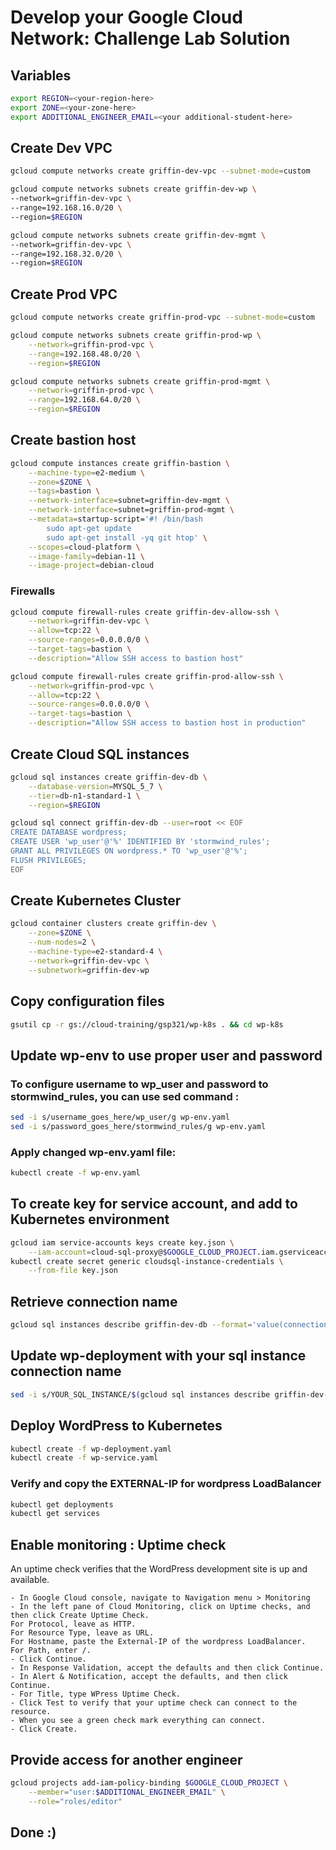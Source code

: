 # Develop your Google Cloud Network: Challenge Lab Solution

## Variables
```bash
export REGION=<your-region-here>
export ZONE=<your-zone-here>
export ADDITIONAL_ENGINEER_EMAIL=<your additional-student-here>
```

## Create Dev VPC
```bash
gcloud compute networks create griffin-dev-vpc --subnet-mode=custom
```
```bash
gcloud compute networks subnets create griffin-dev-wp \
--network=griffin-dev-vpc \
--range=192.168.16.0/20 \
--region=$REGION
```
```bash
gcloud compute networks subnets create griffin-dev-mgmt \
--network=griffin-dev-vpc \
--range=192.168.32.0/20 \
--region=$REGION
```

## Create Prod VPC
```bash
gcloud compute networks create griffin-prod-vpc --subnet-mode=custom
```
```bash
gcloud compute networks subnets create griffin-prod-wp \
    --network=griffin-prod-vpc \
    --range=192.168.48.0/20 \
    --region=$REGION
```
```bash
gcloud compute networks subnets create griffin-prod-mgmt \
    --network=griffin-prod-vpc \
    --range=192.168.64.0/20 \
    --region=$REGION
```

## Create bastion host
```bash
gcloud compute instances create griffin-bastion \
    --machine-type=e2-medium \
    --zone=$ZONE \
    --tags=bastion \
    --network-interface=subnet=griffin-dev-mgmt \
    --network-interface=subnet=griffin-prod-mgmt \
    --metadata=startup-script='#! /bin/bash
        sudo apt-get update
        sudo apt-get install -yq git htop' \
    --scopes=cloud-platform \
    --image-family=debian-11 \
    --image-project=debian-cloud
```

### Firewalls
```bash
gcloud compute firewall-rules create griffin-dev-allow-ssh \
    --network=griffin-dev-vpc \
    --allow=tcp:22 \
    --source-ranges=0.0.0.0/0 \
    --target-tags=bastion \
    --description="Allow SSH access to bastion host"
```
```bash
gcloud compute firewall-rules create griffin-prod-allow-ssh \
    --network=griffin-prod-vpc \
    --allow=tcp:22 \
    --source-ranges=0.0.0.0/0 \
    --target-tags=bastion \
    --description="Allow SSH access to bastion host in production"
```

## Create Cloud SQL instances
```bash
gcloud sql instances create griffin-dev-db \
    --database-version=MYSQL_5_7 \
    --tier=db-n1-standard-1 \
    --region=$REGION
```
```bash
gcloud sql connect griffin-dev-db --user=root << EOF
CREATE DATABASE wordpress;
CREATE USER 'wp_user'@'%' IDENTIFIED BY 'stormwind_rules';
GRANT ALL PRIVILEGES ON wordpress.* TO 'wp_user'@'%';
FLUSH PRIVILEGES;
EOF
```

## Create Kubernetes Cluster
```bash
gcloud container clusters create griffin-dev \
    --zone=$ZONE \
    --num-nodes=2 \
    --machine-type=e2-standard-4 \
    --network=griffin-dev-vpc \
    --subnetwork=griffin-dev-wp
```

## Copy configuration files
```bash
gsutil cp -r gs://cloud-training/gsp321/wp-k8s . && cd wp-k8s
```

## Update wp-env to use proper user and password
### To configure username to wp_user and password to stormwind_rules, you can use sed command :
```bash
sed -i s/username_goes_here/wp_user/g wp-env.yaml
sed -i s/password_goes_here/stormwind_rules/g wp-env.yaml
```

### Apply changed wp-env.yaml file:
```bash
kubectl create -f wp-env.yaml
```
## To create key for service account, and add to Kubernetes environment
```bash
gcloud iam service-accounts keys create key.json \
    --iam-account=cloud-sql-proxy@$GOOGLE_CLOUD_PROJECT.iam.gserviceaccount.com
kubectl create secret generic cloudsql-instance-credentials \
    --from-file key.json
```

## Retrieve connection name
```bash
gcloud sql instances describe griffin-dev-db --format='value(connectionName)'
```

## Update wp-deployment with your sql instance connection name
```bash
sed -i s/YOUR_SQL_INSTANCE/$(gcloud sql instances describe griffin-dev-db --format="value(connectionName)")/g wp-deployment.yaml
```
## Deploy WordPress to Kubernetes
```bash
kubectl create -f wp-deployment.yaml
kubectl create -f wp-service.yaml
```

### Verify and copy the EXTERNAL-IP for wordpress LoadBalancer
```bash
kubectl get deployments
kubectl get services
```
## Enable monitoring : Uptime check
An uptime check verifies that the WordPress development site is up and available.

    - In Google Cloud console, navigate to Navigation menu > Monitoring
    - In the left pane of Cloud Monitoring, click on Uptime checks, and then click Create Uptime Check.
    For Protocol, leave as HTTP.
    For Resource Type, leave as URL.
    For Hostname, paste the External-IP of the wordpress LoadBalancer.
    For Path, enter /.
    - Click Continue.
    - In Response Validation, accept the defaults and then click Continue.
    - In Alert & Notification, accept the defaults, and then click Continue.
    - For Title, type WPress Uptime Check.
    - Click Test to verify that your uptime check can connect to the resource.
    - When you see a green check mark everything can connect.
    - Click Create.

## Provide access for another engineer
```bash
gcloud projects add-iam-policy-binding $GOOGLE_CLOUD_PROJECT \
    --member="user:$ADDITIONAL_ENGINEER_EMAIL" \
    --role="roles/editor"
```

## Done :)

